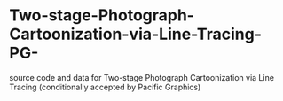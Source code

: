 # Two-stage-Photograph-Cartoonization-via-Line-Tracing-PG-
source code and data for Two-stage Photograph Cartoonization via Line Tracing (conditionally accepted by Pacific Graphics)
